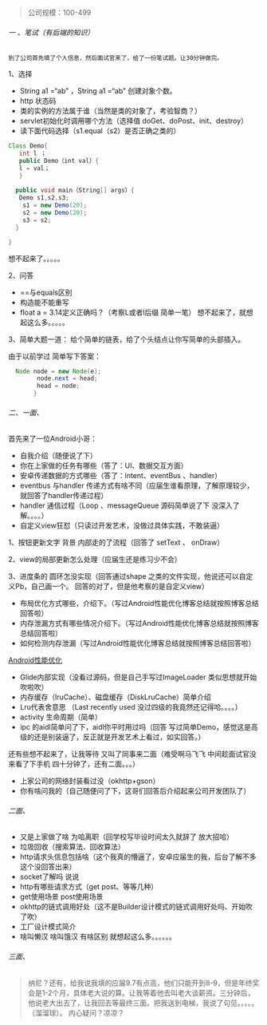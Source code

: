 
>公司规模：100-499


###### 一 、笔试（有后端的知识）
```
到了公司首先填了个人信息，然后面试官来了，给了一份笔试题。让30分钟做完。
```
1、选择
- String a1 =“ab” ，String a1 =“ab” 创建对象个数。
- http 状态码
- 类的实例的方法属于谁（当然是类的对象了，考验智商？）
- servlet初始化时调用哪个方法（选择值 doGet、doPost、init、destroy）
- 读下面代码选择（s1.equal（s2）是否正确之类的）
```java
Class Demo{
   int l ；
   public Demo（int val）{
   l = val；
   }
   
  public void main（String[] args）{
   Demo s1,s2,s3;
    s1 = new Demo(20);
    s2 = new Demo(20);
    s3 = s2;
  }

}
```
想不起来了。。。。。

2、问答
- ==与equals区别
- 构造能不能重写
- float  a = 3.14定义正确吗？（考察L或者l后缀 简单一笔）
想不起来了，就想起这么多。。。。。

3、简单大题一道：
 给个简单的链表，给了个头结点让你写简单的头部插入。

由于以前学过 简单写下答案：
```java
  Node node = new Node(e);
        node.next = head;
        head = node;
       }
```
###### 二、一面、

首先来了一位Android小哥：
- 自我介绍（随便说了下）
- 你在上家做的任务有哪些（答了：UI、数据交互方面）
- 安卓传递数据的方式哪些（答了：intent、eventBus 、handler）
- eventbus 与handler 传递方式有啥不同（应届生谁看原理，了解原理较少，就回答了handler传递过程）
- handler 通信过程（Loop 、messageQueue 源码简单说了下  没深入了解。。。。）
- 自定义view狂怼（只读过开发艺术，没做过具体实践，不敢装逼）

 1、按钮更新文字 背景 内部走的了流程（回答了 setText 、 onDraw）
 
 2、view的局部更新怎么处理（应届生还是练习少不会）
 
 3、进度条的 圆环怎没实现（回答通过shape 之类的文件实现，他说还可以自定义Pb，自己画一个。 回答的对了，但是他考察的是自定义view）
 
- 布局优化方式哪些，介绍下。（写过Android性能优化博客总结就按照博客总结回答啦）
- 内存泄漏方式有哪些情况介绍下。（写过Android性能优化博客总结就按照博客总结回答啦）
- 如何检测内存泄漏（写过Android性能优化博客总结就按照博客总结回答啦）

[Android性能优化](https://blog.csdn.net/qq_38350635/article/details/89430523)

- Glide内部实现（没看过源码，但是自己手写过ImageLoader 类似思想就开始吹啦吹）
- 内存缓存（lruCache）、磁盘缓存（DiskLruCache）简单介绍
- Lru代表舍意思  （Last recently used   没过四级的我竟然还记得哈。。。。）
- activity 生命周期（简单）
- ipc  的aidl简单问了下，aidl你平时用过吗（回答 写过简单Demo，感觉这是高级的还是别装逼了，反正就是开发艺术上看过，如实回答。）

还有些想不起来了，让我等待 又叫了同事来二面（难受啊马飞飞 中间趁面试官没来看了下手机 四十分钟了，还有二面。。。）
- 上家公司的网络封装看过没（okhttp+gson）
- 你有啥问我的（自己随便问了下，这哥们回答后介绍起来公司开发团队了）
###### 二面、
- 又是上家做了啥   为哈离职（回学校写毕设时间太久就辞了  放大招哈）
- 垃圾回收（搜索算法、回收算法）
- http请求头信息包括啥（这个我真的懵逼了，安卓应届生的我，后台了解不多这个没回答出来）
- socket了解吗 说说
- http有哪些请求方式（get post、等等几种）
- get使用场景 post使用场景
- okhttp的链式调用好处（这不是Builder设计模式的链式调用好处吗、开始吹了吹）
- 工厂设计模式简介
- 啥叫懒汉 啥叫饿汉 有啥区别
就想起这么多。。。。。。
###### 三面、

>纳尼？还有，给我说我填的应届9.7有点高，他们只能开到8-9，但是年终奖会是1-2个月，具体老大说的算。让我等着他去叫老大谈薪资。三分钟后，他说老大出去了，让我回去等最终三面。把我送到电梯，我说了句见。。。。。（溜溜球）。
内心疑问？凉凉？






